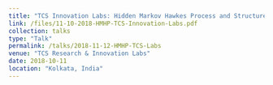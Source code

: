 ```yaml
---
title: "TCS Innovation Labs: Hidden Markov Hawkes Process and Structured Data"
link: /files/11-10-2018-HMHP-TCS-Innovation-Labs.pdf
collection: talks
type: "Talk"
permalink: /talks/2018-11-12-HMHP-TCS-Labs
venue: "TCS Research & Innovation Labs"
date: 2018-10-11
location: "Kolkata, India"
---
```

<!--[Slides](../files/11-10-2018-HMHP-TCS-Innovation-Labs.pdf)-->
